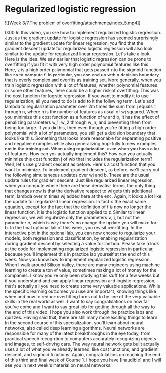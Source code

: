 # Regularized logistic regression
![[Week 3/7.The problem of overfitting/attachments/index_5.mp4]]

0:00
In this video, you see how to implement regularized logistic regression. Just as the gradient update for logistic regression has seemed surprisingly similar to the gradient update for linear regression, you find that the gradient descent update for regularized logistic regression will also look similar to the update for regularized linear regression. Let's take a look. Here is the idea. We saw earlier that logistic regression can be prone to overfitting if you fit it with very high order polynomial features like this. Here, z is a high order polynomial that gets passed into the sigmoid function like so to compute f. In particular, you can end up with a decision boundary that is overly complex and overfits as training set. More generally, when you train logistic regression with a lot of features, whether polynomial features or some other features, there could be a higher risk of overfitting. This was the cost function for logistic regression. If you want to modify it to use regularization, all you need to do is add to it the following term. Let's add lambda to regularization parameter over 2m times the sum from j equals 1 through n, where n is the number of features as usual of wj squared. When you minimize this cost function as a function of w and b, it has the effect of penalizing parameters w_1, w_2 through w_n, and preventing them from being too large. If you do this, then even though you're fitting a high order polynomial with a lot of parameters, you still get a decision boundary that looks like this. Something that looks more reasonable for separating positive and negative examples while also generalizing hopefully to new examples not in the training set. When using regularization, even when you have a lot of features. How can you actually implement this? How can you actually minimize this cost function j of wb that includes the regularization term? Well, let's use gradient descent as before. Here's a cost function that you want to minimize. To implement gradient descent, as before, we'll carry out the following simultaneous updates over wj and b. These are the usual update rules for gradient descent. Just like regularized linear regression, when you compute where there are these derivative terms, the only thing that changes now is that the derivative respect to wj gets this additional term, lambda over m times wj added here at the end. Again, it looks a lot like the update for regularized linear regression. In fact is the exact same equation, except for the fact that the definition of f is now no longer the linear function, it is the logistic function applied to z. Similar to linear regression, we will regularize only the parameters w, j, but not the parameter b, which is why there's no change the update you will make for b. In the final optional lab of this week, you revisit overfitting. In the interactive plot in the optional lab, you can now choose to regularize your models, both regression and classification, by enabling regularization during gradient descent by selecting a value for lambda. Please take a look at the code for implementing regularized logistic regression in particular, because you'll implement this in practice lab yourself at the end of this week. Now you know how to implement regularized logistic regression. When I walk around Silicon Valley, there are many engineers using machine learning to create a ton of value, sometimes making a lot of money for the companies. I know you've only been studying this stuff for a few weeks but if you understand and can apply linear regression and logistic regression, that's actually all you need to create some very valuable applications. While the specific learning outcomes you use are important, knowing things like when and how to reduce overfitting turns out to be one of the very valuable skills in the real world as well. I want to say congratulations on how far you've come and I want to say great job for getting through all the way to the end of this video. I hope you also work through the practice labs and quizzes. Having said that, there are still many more exciting things to learn. In the second course of this specialization, you'll learn about neural networks, also called deep learning algorithms. Neural networks are responsible for many of the latest breakthroughs in the eye today, from practical speech recognition to computers accurately recognizing objects and images, to self-driving cars. The way neural network gets built actually uses a lot of what you've already learned, like cost functions, and gradient descent, and sigmoid functions. Again, congratulations on reaching the end of this third and final week of Course 1. I hope you have [inaudible] and I will see you in next week's material on neural networks.